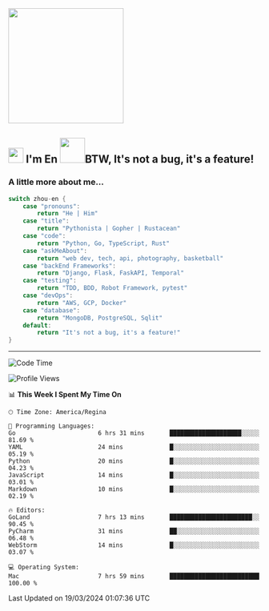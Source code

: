<img align='center' src="https://media.giphy.com/media/GP1TJJSV4Ys1r64q2A/giphy.gif" width="230">

<h2><img src="https://emojis.slackmojis.com/emojis/images/1531849430/4246/blob-sunglasses.gif?1531849430" width="30"/> I'm En <img src="https://media.giphy.com/media/12oufCB0MyZ1Go/giphy.gif" width="50">BTW, It's not a bug, it's a feature!</h2>


<!-- <img align='right' src="https://media.giphy.com/media/M9gbBd9nbDrOTu1Mqx/giphy.gif" width="230"> -->


### A little more about me... 
<!--
```javascript
const zhou-en = {
    pronouns: "He" | "Him",
    title: "Pythonista" | "Gopher" | "Rustacean",
    code: ["Python", "Go", "Rust", "TypeScript"],
    askMeAbout: ["web dev", "tech", "app dev", "photography"],
    technologies: {
        backEnd: {
            python: ["Django", "Flask", "FaskAPI"],
            go: []
        },
        scraping: ["selenium", "scrapy", "spider"],
        testing: ["Robot Framework"],
        devOps: ["AWS", "Docker", "GCP", "Nginx"],
        databases: ["mongo", "postgresql", "sqlite"],
        misc: ["Firebase", "Heroku"]
    },
    architecture: ["Event Driven Architecture", "Microservices"],
    currentFocus: ["Temporal", "Rust"],
    funFact: "It's not a bug, it's a feature!"
};
```
  -->

```go
switch zhou-en {
    case "pronouns":
        return "He | Him"
    case "title":
        return "Pythonista | Gopher | Rustacean"
    case "code":
        return "Python, Go, TypeScript, Rust"
    case "askMeAbout":
        return "web dev, tech, api, photography, basketball"
    case "backEnd Frameworks":
        return "Django, Flask, FaskAPI, Temporal"
    case "testing":
        return "TDD, BDD, Robot Framework, pytest"
    case "devOps":
        return "AWS, GCP, Docker"
    case "database":
        return "MongoDB, PostgreSQL, Sqlit"
    default:
        return "It's not a bug, it's a feature!"
}
```




---
<!--START_SECTION:waka-->
![Code Time](http://img.shields.io/badge/Code%20Time-1%2C288%20hrs%2031%20mins-blue)

![Profile Views](http://img.shields.io/badge/Profile%20Views-0-blue)

📊 **This Week I Spent My Time On** 

```text
🕑︎ Time Zone: America/Regina

💬 Programming Languages: 
Go                       6 hrs 31 mins       ████████████████████░░░░░   81.69 % 
YAML                     24 mins             █░░░░░░░░░░░░░░░░░░░░░░░░   05.19 % 
Python                   20 mins             █░░░░░░░░░░░░░░░░░░░░░░░░   04.23 % 
JavaScript               14 mins             █░░░░░░░░░░░░░░░░░░░░░░░░   03.01 % 
Markdown                 10 mins             █░░░░░░░░░░░░░░░░░░░░░░░░   02.19 % 

🔥 Editors: 
GoLand                   7 hrs 13 mins       ███████████████████████░░   90.45 % 
PyCharm                  31 mins             ██░░░░░░░░░░░░░░░░░░░░░░░   06.48 % 
WebStorm                 14 mins             █░░░░░░░░░░░░░░░░░░░░░░░░   03.07 % 

💻 Operating System: 
Mac                      7 hrs 59 mins       █████████████████████████   100.00 % 
```


 Last Updated on 19/03/2024 01:07:36 UTC
<!--END_SECTION:waka-->
